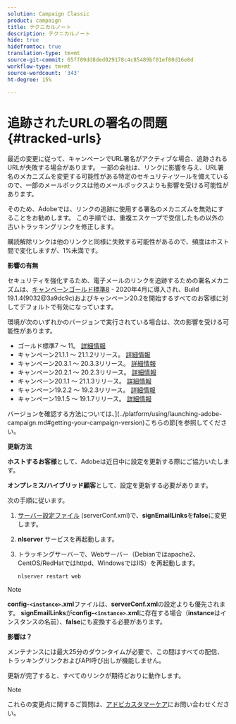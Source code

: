 ```yaml
---
solution: Campaign Classic
product: campaign
title: テクニカルノート
description: テクニカルノート
hide: true
hidefromtoc: true
translation-type: tm+mt
source-git-commit: 65ff09dd8ded029178c4c85489bf01ef80d16e8d
workflow-type: tm+mt
source-wordcount: '343'
ht-degree: 15%

---
```


# 追跡されたURLの署名の問題{#tracked-urls}

最近の変更に従って、キャンペーンでURL署名がアクティブな場合、追跡されるURLが失敗する場合があります。 一部の会社は、リンクに影響を与え、URL署名のメカニズムを変更する可能性がある特定のセキュリティツールを備えているので、一部のメールボックスは他のメールボックスよりも影響を受ける可能性があります。

そのため、Adobeでは、リンクの追跡に使用する署名のメカニズムを無効にすることをお勧めします。 この手順では、重複エスケープで受信したもの以外の古いトラッキングリンクを修正します。

購読解除リンクは他のリンクと同様に失敗する可能性があるので、頻度はホスト間で変化しますが、1%未満です。

**影響の有無**

セキュリティを強化するため、電子メールのリンクを追跡するための署名メカニズムは、[キャンペーンゴールド標準8](../rn/using/gold-standard.md#gs8) - 2020年4月に導入され、Build 19.1.4(9032@3a9dc9c)およびキャンペーン20.2を開始するすべてのお客様に対してデフォルトで有効になっています。

環境が次のいずれかのバージョンで実行されている場合は、次の影響を受ける可能性があります。

* ゴールド標準7 ～ 11。 [詳細情報](../rn/using/gold-standard.md)
* キャンペーン21.1.1 ～ 21.1.2リリース。 [詳細情報](../rn/using/latest-release.md)
* キャンペーン20.3.1 ～ 20.3.3リリース。 [詳細情報](../rn/using/release--20-3.md)
* キャンペーン20.2.1 ～ 20.2.3リリース。 [詳細情報](../rn/using/release--20-2.md)
* キャンペーン20.1.1 ～ 21.1.3リリース。 [詳細情報](../rn/using/release--20-1.md)
* キャンペーン19.2.2 ～ 19.2.3リリース。 [詳細情報](../rn/using/release--19-2.md)
* キャンペーン19.1.5 ～ 19.1.7リリース。 [詳細情報](../rn/using/release--19-1.md)

バージョンを確認する方法については、](../platform/using/launching-adobe-campaign.md#getting-your-campaign-version)こちらの節[を参照してください。

**更新方法**

**ホストするお客様**&#x200B;として、Adobeは近日中に設定を更新する際にご協力いたします。

**オンプレミス/ハイブリッド顧客**&#x200B;として、設定を更新する必要があります。

次の手順に従います。

1. [サーバー設定ファイル](../installation/using/the-server-configuration-file.md) (serverConf.xml)で、**signEmailLinks**&#x200B;を&#x200B;**false**&#x200B;に変更します。
1. **nlserver** サービスを再起動します。
1. トラッキングサーバーで、Webサーバー（Debianではapache2、CentOS/RedHatではhttpd、WindowsではIIS）を再起動します。

   ```
   nlserver restart web
   ```

>[!NOTE]
>
>**config-`<instance>`.xml**&#x200B;ファイルは、**serverConf.xml**&#x200B;の設定よりも優先されます。 **signEmailLinks**&#x200B;が&#x200B;**config-`<instance>`.xml**&#x200B;に存在する場合（**instance**&#x200B;はインスタンスの名前）、**false**&#x200B;にも変換する必要があります。


**影響は？**

メンテナンスには最大25分のダウンタイムが必要で、この間はすべての配信、トラッキングリンクおよびAPI呼び出しが機能しません。

更新が完了すると、すべてのリンクが期待どおりに動作します。

>[!NOTE]
>
>これらの変更点に関するご質問は、[アドビカスタマーケア](https://helpx.adobe.com/jp/enterprise/admin-guide.html/enterprise/using/support-for-experience-cloud.ug.html)にお問い合わせください。

